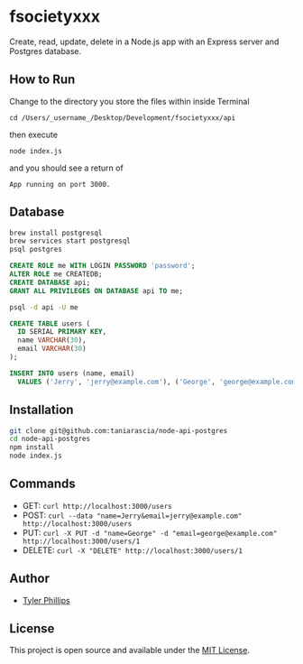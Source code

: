 # fsocietyxxx

Create, read, update, delete in a Node.js app with an Express server and Postgres database.

## How to Run
Change to the directory you store the files within inside Terminal

```
cd /Users/_username_/Desktop/Development/fsocietyxxx/api
```

then execute

```
node index.js
```

and you should see a return of
```
App running on port 3000.
```

## Database

```bash
brew install postgresql
brew services start postgresql
psql postgres
```

```sql
CREATE ROLE me WITH LOGIN PASSWORD 'password';
ALTER ROLE me CREATEDB;
CREATE DATABASE api;
GRANT ALL PRIVILEGES ON DATABASE api TO me;
```

```bash
psql -d api -U me
```

```sql
CREATE TABLE users (
  ID SERIAL PRIMARY KEY,
  name VARCHAR(30),
  email VARCHAR(30)
);

INSERT INTO users (name, email)
  VALUES ('Jerry', 'jerry@example.com'), ('George', 'george@example.com');
```

## Installation

```bash
git clone git@github.com:taniarascia/node-api-postgres
cd node-api-postgres
npm install
node index.js
```

## Commands

- GET: `curl http://localhost:3000/users`
- POST: `curl --data "name=Jerry&email=jerry@example.com" http://localhost:3000/users`
- PUT: `curl -X PUT -d "name=George" -d "email=george@example.com" http://localhost:3000/users/1`
- DELETE: `curl -X "DELETE" http://localhost:3000/users/1`

## Author

- [Tyler Phillips](https://www.tylercodes.co)

## License

This project is open source and available under the [MIT License](LICENSE).
